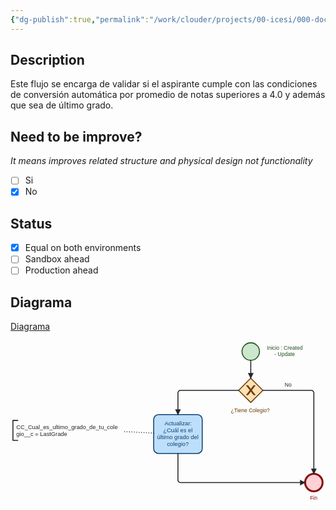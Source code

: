 ```yaml
---
{"dg-publish":true,"permalink":"/work/clouder/projects/00-icesi/000-documentation/000-leads/01-flows/lead-ultimo-grado/lead-ultimo-grado/"}
---
```


## Description

Este flujo se encarga de validar si el aspirante cumple con las condiciones de conversión automática por promedio de notas superiores a 4.0 y además que sea de último grado.
## Need to be improve? 
_It means improves related structure and physical design not functionality_

- [ ] Si
- [x] No

## Status

- [x] Equal on both environments
- [ ] Sandbox ahead
- [ ] Production ahead

## Diagrama

[Diagrama](obsidian://open?vault=NotesV0.2&file=work%2FClouder%2FProjects%2F00_Icesi%2F000_Documentation%2F000_Leads%2F01_Flows%2FLead_Ultimo-grado%2FLead_Ultimo-grado.bpmn)

<?xml version="1.0" encoding="utf-8"?><!-- created with bpmn-js / http://bpmn.io --><!DOCTYPE svg PUBLIC "-//W3C//DTD SVG 1.1//EN" "http://www.w3.org/Graphics/SVG/1.1/DTD/svg11.dtd"><svg xmlns="http://www.w3.org/2000/svg" xmlns:xlink="http://www.w3.org/1999/xlink" width="649" height="337" viewBox="-45 147 649 337" version="1.1"><defs><pattern id="djs-grid-pattern-845858" width="10" height="10" patternUnits="userSpaceOnUse"><circle cx="0.5" cy="0.5" r="0.5" style="fill: rgb(204, 204, 204);"/></pattern></defs><g class="djs-group"><g class="djs-element djs-shape" data-element-id="StartEvent_1" style="display: block;" transform="matrix(1 0 0 1 432 152)"><g class="djs-visual"><circle cx="18" cy="18" r="18" style="stroke-linecap: round; stroke-linejoin: round; stroke: rgb(32, 80, 34); stroke-width: 2px; fill: rgb(200, 230, 201); fill-opacity: 0.95;"/></g><rect class="djs-hit djs-hit-all" x="0" y="0" width="36" height="36" style="fill: none; stroke-opacity: 0; stroke: white; stroke-width: 15px;"/><circle cx="18" cy="18" r="23" class="djs-outline" style="fill: none;"/></g></g><g class="djs-group"><g class="djs-element djs-shape" data-element-id="Gateway_14qi67x" style="display: block;" transform="matrix(1 0 0 1 425 225)"><g class="djs-visual"><polygon points="25,0 50,25 25,50 0,25" style="stroke-linecap: round; stroke-linejoin: round; stroke: rgb(107, 60, 0); stroke-width: 2px; fill: rgb(255, 224, 178); fill-opacity: 0.95;"/><path d="m 16,15 7.42857142857143,9.714285714285715 -7.42857142857143,9.714285714285715 3.428571428571429,0 5.714285714285715,-7.464228571428572 5.714285714285715,7.464228571428572 3.428571428571429,0 -7.42857142857143,-9.714285714285715 7.42857142857143,-9.714285714285715 -3.428571428571429,0 -5.714285714285715,7.464228571428572 -5.714285714285715,-7.464228571428572 -3.428571428571429,0 z" style="fill: rgb(107, 60, 0); stroke-linecap: round; stroke-linejoin: round; stroke: rgb(107, 60, 0); stroke-width: 1px;"/></g><rect class="djs-hit djs-hit-all" x="0" y="0" width="50" height="50" style="fill: none; stroke-opacity: 0; stroke: white; stroke-width: 15px;"/><rect x="2" y="2" rx="4" width="46" height="46" class="djs-outline" style="transform-box: fill-box; transform: rotate(45deg); transform-origin: center center; fill: none;"/></g></g><g class="djs-group"><g class="djs-element djs-shape" data-element-id="Activity_04c0dov" style="display: block;" transform="matrix(1 0 0 1 250 300)"><g class="djs-visual"><rect x="0" y="0" width="100" height="80" rx="10" ry="10" style="stroke-linecap: round; stroke-linejoin: round; stroke: rgb(13, 67, 114); stroke-width: 2px; fill: rgb(187, 222, 251); fill-opacity: 0.95;"/><text lineHeight="1.2" class="djs-label" style="font-family: Arial, sans-serif; font-size: 12px; font-weight: normal; fill: rgb(13, 67, 114);"><tspan x="22.484375" y="22">Actualizar: </tspan><tspan x="19.4873046875" y="36.4">¿Cuál es el </tspan><tspan x="7.1416015625" y="50.8">último grado del</tspan><tspan x="27.486328125" y="65.19999999999999">colegio?</tspan></text></g><rect class="djs-hit djs-hit-all" x="0" y="0" width="100" height="80" style="fill: none; stroke-opacity: 0; stroke: white; stroke-width: 15px;"/><rect x="-5" y="-5" rx="14" width="110" height="90" class="djs-outline" style="fill: none;"/></g></g><g class="djs-group"><g class="djs-element djs-shape" data-element-id="Event_1vsyg3y" style="display: block;" transform="matrix(1 0 0 1 562 422)"><g class="djs-visual"><circle cx="18" cy="18" r="18" style="stroke-linecap: round; stroke-linejoin: round; stroke: rgb(131, 19, 17); stroke-width: 4px; fill: rgb(255, 205, 210); fill-opacity: 0.95;"/></g><rect class="djs-hit djs-hit-all" x="0" y="0" width="36" height="36" style="fill: none; stroke-opacity: 0; stroke: white; stroke-width: 15px;"/><circle cx="18" cy="18" r="24" class="djs-outline" style="fill: none;"/></g></g><g class="djs-group"><g class="djs-element djs-connection" data-element-id="Association_169xdfk" style="display: block;"><g class="djs-visual"><path data-corner-radius="5" style="fill: none; stroke-linecap: round; stroke-linejoin: round; stroke: rgb(34, 36, 42); stroke-width: 2px; stroke-dasharray: 0, 5;" d="M250,338L190,335"/></g><rect x="185" y="330" rx="4" width="70" height="13" class="djs-outline" style="fill: none;"/><path d="M250,338L190,335" class="djs-hit djs-hit-stroke" style="fill: none; stroke-opacity: 0; stroke: white; stroke-width: 15px;"/></g></g><g class="djs-group"><g class="djs-element djs-connection" data-element-id="Flow_1cvshk3" style="display: block;"><g class="djs-visual"><defs><marker id="marker-5j217auov63drb8apdnhc1fz5" viewBox="0 0 20 20" refX="11" refY="10" markerWidth="10" markerHeight="10" orient="auto"><path d="M 1 5 L 11 10 L 1 15 Z" style="stroke-linecap: round; stroke-linejoin: round; stroke: rgb(34, 36, 42); stroke-width: 1px; fill: rgb(34, 36, 42);"/></marker></defs><path data-corner-radius="5" style="fill: none; stroke-linecap: round; stroke-linejoin: round; stroke: rgb(34, 36, 42); stroke-width: 2px; marker-end: url('#marker-5j217auov63drb8apdnhc1fz5');" d="M450,188L450,225"/></g><rect x="445" y="183" rx="4" width="10" height="47" class="djs-outline" style="fill: none;"/><path d="M450,188L450,225" class="djs-hit djs-hit-stroke" style="fill: none; stroke-opacity: 0; stroke: white; stroke-width: 15px;"/></g></g><g class="djs-group"><g class="djs-element djs-shape" data-element-id="StartEvent_1_label" style="display: block;" transform="matrix(1 0 0 1 483 156.5)"><g class="djs-visual"><text lineHeight="1.2" class="djs-label" style="font-family: Arial, sans-serif; font-size: 11px; font-weight: normal; fill: rgb(32, 80, 34);"><tspan x="0" y="9.899999999999999">Inicio : Created </tspan><tspan x="15.890625" y="23.099999999999998">- Update</tspan></text></g><rect class="djs-hit djs-hit-all" x="0" y="0" width="74" height="27" style="fill: none; stroke-opacity: 0; stroke: white; stroke-width: 15px;"/><rect x="-5" y="-5" rx="4" width="84" height="37" class="djs-outline" style="fill: none;"/></g></g><g class="djs-group"><g class="djs-element djs-connection" data-element-id="Flow_09vo3qb" style="display: block;"><g class="djs-visual"><defs><marker id="marker-c8zuo5fs30z65jscx592hp4vo" viewBox="0 0 20 20" refX="11" refY="10" markerWidth="10" markerHeight="10" orient="auto"><path d="M 1 5 L 11 10 L 1 15 Z" style="stroke-linecap: round; stroke-linejoin: round; stroke: rgb(34, 36, 42); stroke-width: 1px; fill: rgb(34, 36, 42);"/></marker></defs><path data-corner-radius="5" style="fill: none; stroke-linecap: round; stroke-linejoin: round; stroke: rgb(34, 36, 42); stroke-width: 2px; marker-end: url('#marker-c8zuo5fs30z65jscx592hp4vo');" d="M475,250L575,250C577.5,250,580,252.5,580,255L580,422"/></g><rect x="470" y="245" rx="4" width="115" height="182" class="djs-outline" style="fill: none;"/><path d="M475,250L580,250L580,422" class="djs-hit djs-hit-stroke" style="fill: none; stroke-opacity: 0; stroke: white; stroke-width: 15px;"/></g></g><g class="djs-group"><g class="djs-element djs-connection" data-element-id="Flow_0mghrjf" style="display: block;"><g class="djs-visual"><defs><marker id="marker-0z02kd654ew23uy9q0gtz0vfx" viewBox="0 0 20 20" refX="11" refY="10" markerWidth="10" markerHeight="10" orient="auto"><path d="M 1 5 L 11 10 L 1 15 Z" style="stroke-linecap: round; stroke-linejoin: round; stroke: rgb(34, 36, 42); stroke-width: 1px; fill: rgb(34, 36, 42);"/></marker></defs><path data-corner-radius="5" style="fill: none; stroke-linecap: round; stroke-linejoin: round; stroke: rgb(34, 36, 42); stroke-width: 2px; marker-end: url('#marker-0z02kd654ew23uy9q0gtz0vfx');" d="M425,250L305,250C302.5,250,300,252.5,300,255L300,300"/></g><rect x="295" y="245" rx="4" width="135" height="60" class="djs-outline" style="fill: none;"/><path d="M425,250L300,250L300,300" class="djs-hit djs-hit-stroke" style="fill: none; stroke-opacity: 0; stroke: white; stroke-width: 15px;"/></g></g><g class="djs-group"><g class="djs-element djs-shape" data-element-id="Gateway_14qi67x_label" style="display: block;" transform="matrix(1 0 0 1 409 285)"><g class="djs-visual"><text lineHeight="1.2" class="djs-label" style="font-family: Arial, sans-serif; font-size: 11px; font-weight: normal; fill: rgb(107, 60, 0);"><tspan x="0" y="9.899999999999999">¿Tiene Colegio?</tspan></text></g><rect class="djs-hit djs-hit-all" x="0" y="0" width="81" height="14" style="fill: none; stroke-opacity: 0; stroke: white; stroke-width: 15px;"/><rect x="-5" y="-5" rx="4" width="91" height="24" class="djs-outline" style="fill: none;"/></g></g><g class="djs-group"><g class="djs-element djs-shape" data-element-id="TextAnnotation_0p66sud" style="display: block;" transform="matrix(1 0 0 1 -40 312)"><g class="djs-visual"><rect x="0" y="0" width="230" height="41" rx="0" ry="0" style="stroke-linecap: round; stroke-linejoin: round; stroke: none; stroke-width: 2px; fill: none;"/><path d="m 0, 0 m 10,0 l -10,0 l 0,41 l 10,0" style="fill: none; stroke-linecap: round; stroke-linejoin: round; stroke: rgb(34, 36, 42); stroke-width: 2px;"/><text lineHeight="1.2" class="djs-label" style="font-family: Arial, sans-serif; font-size: 12px; font-weight: normal; fill: rgb(34, 36, 42);"><tspan x="7" y="17.799999999999997">CC_Cual_es_ultimo_grado_de_tu_cole</tspan><tspan x="7" y="32.199999999999996">gio__c = LastGrade</tspan></text></g><rect class="djs-hit djs-hit-all" x="0" y="0" width="230" height="41" style="fill: none; stroke-opacity: 0; stroke: white; stroke-width: 15px;"/><rect x="-5" y="-5" rx="4" width="240" height="51" class="djs-outline" style="fill: none;"/></g></g><g class="djs-group"><g class="djs-element djs-connection" data-element-id="Flow_1g2o4yc" style="display: block;"><g class="djs-visual"><defs><marker id="marker-7im7g0xbxd14b8ktf2kgwfr3q" viewBox="0 0 20 20" refX="11" refY="10" markerWidth="10" markerHeight="10" orient="auto"><path d="M 1 5 L 11 10 L 1 15 Z" style="stroke-linecap: round; stroke-linejoin: round; stroke: rgb(34, 36, 42); stroke-width: 1px; fill: rgb(34, 36, 42);"/></marker></defs><path data-corner-radius="5" style="fill: none; stroke-linecap: round; stroke-linejoin: round; stroke: rgb(34, 36, 42); stroke-width: 2px; marker-end: url('#marker-7im7g0xbxd14b8ktf2kgwfr3q');" d="M300,380L300,435C300,437.5,302.5,440,305,440L562,440"/></g><rect x="295" y="375" rx="4" width="272" height="70" class="djs-outline" style="fill: none;"/><path d="M300,380L300,440L562,440" class="djs-hit djs-hit-stroke" style="fill: none; stroke-opacity: 0; stroke: white; stroke-width: 15px;"/></g></g><g class="djs-group"><g class="djs-element djs-shape" data-element-id="Event_1vsyg3y_label" style="display: block;" transform="matrix(1 0 0 1 572 465)"><g class="djs-visual"><text lineHeight="1.2" class="djs-label" style="font-family: Arial, sans-serif; font-size: 11px; font-weight: normal; fill: rgb(131, 19, 17);"><tspan x="0" y="9.899999999999999">Fin</tspan></text></g><rect class="djs-hit djs-hit-all" x="0" y="0" width="16" height="14" style="fill: none; stroke-opacity: 0; stroke: white; stroke-width: 15px;"/><rect x="-5" y="-5" rx="4" width="26" height="24" class="djs-outline" style="fill: none;"/></g></g><g class="djs-group"><g class="djs-element djs-shape" data-element-id="Flow_09vo3qb_label" style="display: block;" transform="matrix(1 0 0 1 520 232)"><g class="djs-visual"><text lineHeight="1.2" class="djs-label" style="font-family: Arial, sans-serif; font-size: 11px; font-weight: normal; fill: rgb(34, 36, 42);"><tspan x="0" y="9.899999999999999">No</tspan></text></g><rect class="djs-hit djs-hit-all" x="0" y="0" width="15" height="14" style="fill: none; stroke-opacity: 0; stroke: white; stroke-width: 15px;"/><rect x="-5" y="-5" rx="4" width="25" height="24" class="djs-outline" style="fill: none;"/></g></g></svg>

